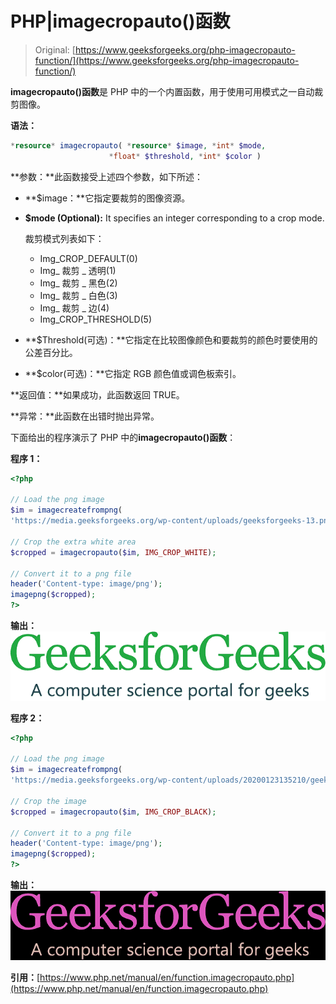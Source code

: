 # PHP|imagecropauto()函数

> Original: [https://www.geeksforgeeks.org/php-imagecropauto-function/](https://www.geeksforgeeks.org/php-imagecropauto-function/)

**imagecropauto()函数**是 PHP 中的一个内置函数，用于使用可用模式之一自动裁剪图像。

**语法：**

```php
*resource* imagecropauto( *resource* $image, *int* $mode,
                      *float* $threshold, *int* $color )
```

**参数：**此函数接受上述四个参数，如下所述：

*   **$image：**它指定要裁剪的图像资源。
*   **$mode (Optional):** It specifies an integer corresponding to a crop mode.

    裁剪模式列表如下：

    *   Img_CROP_DEFAULT(0)
    *   Img_ 裁剪 _ 透明(1)
    *   Img_ 裁剪 _ 黑色(2)
    *   Img_ 裁剪 _ 白色(3)
    *   Img_ 裁剪 _ 边(4)
    *   Img_CROP_THRESHOLD(5)
*   **$Threshold(可选)：**它指定在比较图像颜色和要裁剪的颜色时要使用的公差百分比。
*   **$color(可选)：**它指定 RGB 颜色值或调色板索引。

**返回值：**如果成功，此函数返回 TRUE。

**异常：**此函数在出错时抛出异常。

下面给出的程序演示了 PHP 中的**imagecropauto()函数**：

**程序 1：**

```php
<?php

// Load the png image
$im = imagecreatefrompng(
'https://media.geeksforgeeks.org/wp-content/uploads/geeksforgeeks-13.png');

// Crop the extra white area
$cropped = imagecropauto($im, IMG_CROP_WHITE);

// Convert it to a png file
header('Content-type: image/png');  
imagepng($cropped);
?>
```

**输出：**
![](img/65d5d05c80ff77343382f41b68ee4fa8.png)

**程序 2：**

```php
<?php

// Load the png image
$im = imagecreatefrompng(
'https://media.geeksforgeeks.org/wp-content/uploads/20200123135210/geeksforgeeksinverted.png');

// Crop the image
$cropped = imagecropauto($im, IMG_CROP_BLACK);

// Convert it to a png file
header('Content-type: image/png');  
imagepng($cropped);
?>
```

**输出：**
![](img/869d86cbd24bae5dc6ea40f717fa6f7a.png)

**引用：**[https://www.php.net/manual/en/function.imagecropauto.php](https://www.php.net/manual/en/function.imagecropauto.php)